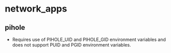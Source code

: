 # network_apps

## pihole

* Requires use of PIHOLE_UID and PIHOLE_GID environment variables and does not support PUID and PGID environment variables.
